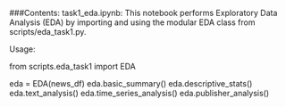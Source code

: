###Contents:
task1_eda.ipynb:
This notebook performs Exploratory Data Analysis (EDA) by importing and using the modular EDA class from scripts/eda_task1.py.

Usage:

from scripts.eda_task1 import EDA

eda = EDA(news_df)
eda.basic_summary()
eda.descriptive_stats()
eda.text_analysis()
eda.time_series_analysis()
eda.publisher_analysis()